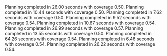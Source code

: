 Planning completed in 26.00 seconds with coverage 0.50.
Planning completed in 10.44 seconds with coverage 0.50.
Planning completed in 7.62 seconds with coverage 0.50.
Planning completed in 9.52 seconds with coverage 0.54.
Planning completed in 10.67 seconds with coverage 0.54.
Planning completed in 26.99 seconds with coverage 0.57.
Planning completed in 13.55 seconds with coverage 0.50.
Planning completed in 64.26 seconds with coverage 0.54.
Planning completed in 6.46 seconds with coverage 0.54.
Planning completed in 26.22 seconds with coverage 0.54.
